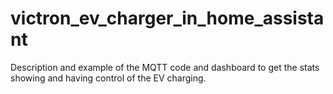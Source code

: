 # victron_ev_charger_in_home_assistant
Description and example of the MQTT code and dashboard to get the stats showing and having control of the EV charging.  
